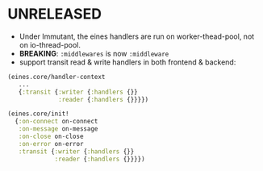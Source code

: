 # UNRELEASED

* Under Immutant, the eines handlers are run on worker-thead-pool, not on io-thread-pool.
* **BREAKING**: `:middlewares` is now `:middleware`
* support transit read & write handlers in both frontend & backend:

```clj
(eines.core/handler-context
   ...
   {:transit {:writer {:handlers {}}
              :reader {:handlers {}}}})
```

```clj
(eines.core/init!
  {:on-connect on-connect
   :on-message on-message
   :on-close on-close
   :on-error on-error
   :transit {:writer {:handlers {}}
             :reader {:handlers {}}}})
```
